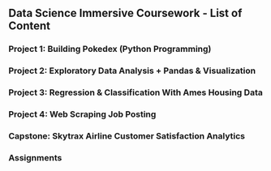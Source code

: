 ## Data Science Immersive Coursework - List of Content

###  Project 1:  Building Pokedex (Python Programming)
###  Project 2:  Exploratory Data Analysis + Pandas & Visualization
###  Project 3:  Regression & Classification With Ames Housing Data
###  Project 4:  Web Scraping Job Posting
###  Capstone: Skytrax Airline Customer Satisfaction Analytics
###  Assignments
